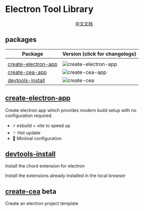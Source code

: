 # Electron Tool Library

<p style="text-align: center;"> <a  href="https://cea-docs-1301735126.cos-website.ap-nanjing.myqcloud.com"  > 中文文档 </a> </p>

## packages

| Package                                        | Version (click for changelogs)                                                                                               |
| ---------------------------------------------- | :--------------------------------------------------------------------------------------------------------------------------- |
|                                                |
| [create-electron-app](packages/cli)            | ![create-electron-app](https://img.shields.io/npm/v/@zzhaon/create-electron-app?color=red&label=@zzhaon/create-electron-app) |
| [create-cea-app](packages/create-templates/)   | ![create-cea-app](https://img.shields.io/npm/v/create-cea-app?color=red&label=create-cea-app)                                |
| [devtools-install](packages/devtools-install/) | ![create-cea](https://img.shields.io/npm/v/@zzhaon/devtools-install?color=red&label=@zzhaon/devtools-install)                |

## [create-electron-app](packages/cli)

Create electron app which provides modern build setup with no configuration required.

- ⚡ esbuild + vite to speed up
- ✨ Hot update
- 💎 Minimal configuration


## [devtools-install](packages/devtools-install)

Install the chord extension for electron

Install the extensions already installed in the local browser

## [create-cea](packages/create-cea) **beta**

Create an electron project template
